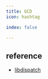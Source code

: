 ```yaml
---
title: GCD
icon: hashtag

index: false

---
```


## reference

- [libdispatch](https://github.com/apple-oss-distributions/libdispatch)